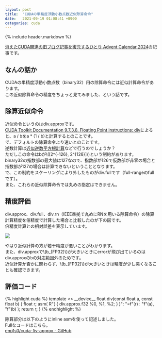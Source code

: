 ```yaml
---
layout: post
title:  "CUDAの単精度浮動小数点数近似除算命令"
date:   2021-09-19 01:08:41 +0900
categories: cuda
---
```


{% include header.markdown %}

<a href="https://adventar.org/calendars/10896">消えたCUDA関連の旧ブログ記事を復元するひとり Advent Calendar 2024</a>の記事です。

<h2 id='a'>なんの話か</h2>
<p>
CUDAの単精度浮動小数点数（binary32）用の除算命令には近似計算命令があります。<br>
この近似除算命令の精度をちょっと見てみました、という話です。
</p>
<h2 id='b'>除算近似命令</h2>
<p>
近似命令というのは<span class='code-range'>div.approx</span>です。<br>
<a href='https://docs.nvidia.com/cuda/parallel-thread-execution/index.html#floating-point-instructions-div'>CUDA Toolkit Documentation 9.7.3.8. Floating Point Instructions: div</a>によると、<span class='code-range'>a / b</span>を<span class='code-range'>a * (1 / b)</span>と計算するとのことです。<br>
で、デフォルトの除算命令より速いとのことです。<br>
逆数計算は<a href='https://qiita.com/k_nitadori/items/cff0b67b1d422a5bcc01'>近似逆数平方根計算</a>などで行うのでしょうか？<br>
ただしこの命令は<span class='code-range'>b</span>が\([2^{-126}, 2^{126}]\)という制約があります。<br>
binary32の指数部の最大値は127なので、指数部が126で仮数部が非零の場合と指数部が127の場合は計算できないということとなります。<br>
で、この制約をスケーリングにより外したものが<span class='code-range'>div.full</span>です（full-rangeのfullです）。<br>
また、これらの近似除算命令では丸めの指定はできません。
</p>
<h2 id='c'>精度評価</h2>
<p>
<span class='code-range'>div.approx</span>、<span class='code-range'>div.full</span>、<span class='code-range'>div.rn</span>（IEEE準拠で丸めにRNを用いる除算命令）の除算計算精度を倍精度で計算した場合と比較したのが下の図です。<br>
倍精度計算との相対誤差を表示しています。
</p>
<img class='img-responsive' src='{{site.baseurl}}/assets/images/cuda-approx-div.svg'>
<p>
やはり近似計算の方が若干精度が悪いことがわかります。<br>
また、<span class='code-range'>div.approx</span>で\(b_{FP32}\)が大きいときにerrorが飛び出ているのは<span class='code-range'>div.approx</span>のbの対応範囲外のためです。<br>
近似計算か否かに関わらず、\(b_{FP32}\)が大きいときは精度が少し悪くなることも確認できます。

<h2 id='d'>評価コード</h2>
{% highlight cuda %}
template <>
__device__ float div<approx_div>(const float a, const float b) {
	float r;
	asm(
			R"(
{
div.approx.f32 %0, %1, %2;
}
)": "=f"(r) : "f"(a), "f"(b)
			);
	return r;
}
{% endhighlight %}
<p>
除算部分は以下のようにinline asmを使って記述しました。<br>
Fullなコードはこちら。<br>
<a href='https://github.com/enp1s0/cuda-div-approx'>enp1s0/cuda-fiv-approx - GitHub</a>
</p>
